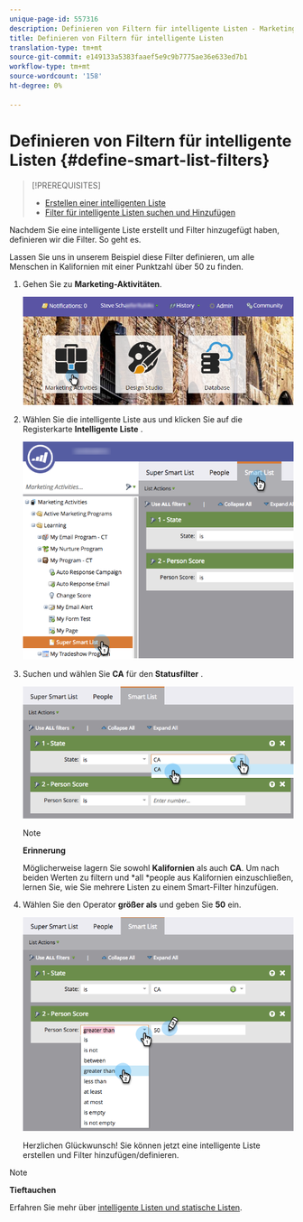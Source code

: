 ```yaml
---
unique-page-id: 557316
description: Definieren von Filtern für intelligente Listen - Marketing-Dokumente - Produktdokumentation
title: Definieren von Filtern für intelligente Listen
translation-type: tm+mt
source-git-commit: e149133a5383faaef5e9c9b7775ae36e633ed7b1
workflow-type: tm+mt
source-wordcount: '158'
ht-degree: 0%

---
```



# Definieren von Filtern für intelligente Listen {#define-smart-list-filters}

>[!PREREQUISITES]
>
>* [Erstellen einer intelligenten Liste](create-a-smart-list.md)
>* [Filter für intelligente Listen suchen und Hinzufügen](find-and-add-filters-to-a-smart-list.md)

>



Nachdem Sie eine intelligente Liste [](create-a-smart-list.md) erstellt und Filter [](find-and-add-filters-to-a-smart-list.md) hinzugefügt haben, definieren wir die Filter. So geht es.

Lassen Sie uns in unserem Beispiel diese Filter definieren, um alle Menschen in Kalifornien mit einer Punktzahl über 50 zu finden.

1. Gehen Sie zu **Marketing-Aktivitäten**.

   ![](assets/login-marketing-activities-1.png)

1. Wählen Sie die intelligente Liste aus und klicken Sie auf die Registerkarte **Intelligente Liste** .

   ![](assets/smarlist-choosefilters.png)

1. Suchen und wählen Sie **CA** für den **Statusfilter** .

   ![](assets/smartlistdefinefilters.png)

   >[!NOTE]
   >
   >**Erinnerung**
   >
   >
   >Möglicherweise lagern Sie sowohl **Kalifornien** als auch **CA**. Um nach beiden Werten zu filtern und *all *people aus Kalifornien einzuschließen, lernen Sie, wie Sie mehrere Listen zu einem Smart-Filter [](../../../../product-docs/core-marketo-concepts/smart-lists-and-static-lists/using-smart-lists/add-multiple-values-to-a-smart-list-filter.md)hinzufügen.

1. Wählen Sie den Operator **größer als** und geben Sie **50** ein.

   ![](assets/smartlistfilter-personscore.png)

   Herzlichen Glückwunsch! Sie können jetzt eine intelligente Liste erstellen und Filter hinzufügen/definieren.

>[!NOTE]
>
>**Tieftauchen**
>
>Erfahren Sie mehr über [intelligente Listen und statische Listen](http://docs.marketo.com/display/docs/smart+lists+and+static+lists).

